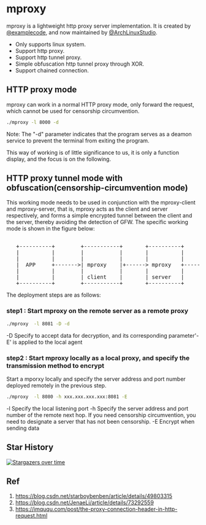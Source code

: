# mproxy

mproxy is a lightweight http proxy server implementation. It is created by [@examplecode](https://github.com/examplecode), and now maintained by [@ArchLinuxStudio](https://github.com/ArchLinuxStudio).

- Only supports linux system.
- Support http proxy.
- Support http tunnel proxy.
- Simple obfuscation http tunnel proxy through XOR.
- Support chained connection.

## HTTP proxy mode

mproxy can work in a normal HTTP proxy mode, only forward the request, which cannot be used for censorship circumvention.

```bash
./mproxy -l 8000 -d
```

Note: The "-d" parameter indicates that the program serves as a deamon service to prevent the terminal from exiting the program.

This way of working is of little significance to us, it is only a function display, and the focus is on the following.

## HTTP proxy tunnel mode with obfuscation(censorship-circumvention mode)

This working mode needs to be used in conjunction with the mproxy-client and mproxy-server, that is, mproxy acts as the client and server respectively, and forms a simple encrypted tunnel between the client and the server, thereby avoiding the detection of GFW. The specific working mode is shown in the figure below:

 <pre>   
   +----------+        +-----------+       +----------+      +----------+
   |          |        |           |       |          |      |          |
   |          |        |           |       |          |      |          |
   |  APP     +------->| mproxy    |+------> mproxy   +------> Web      |
   |          |        |           |       |          |      |          |
   |          |        | client    |       | server   |      |          |
   +----------+        +-----------+       +----------+      +----------+
</pre>

The deployment steps are as follows:

### step1 : Start mproxy on the remote server as a remote proxy

```bash
./mproxy  -l 8081 -D -d
```

-D Specify to accept data for decryption, and its corresponding parameter'-E' is applied to the local agent

### step2 : Start mproxy locally as a local proxy, and specify the transmission method to encrypt

Start a mporxy locally and specify the server address and port number deployed remotely in the previous step.

```bash
./mproxy  -l 8080 -h xxx.xxx.xxx.xxx:8081 -E
```

-l Specify the local listening port
-h Specify the server address and port number of the remote next hop. If you need censorship circumvention, you need to designate a server that has not been censorship.
-E Encrypt when sending data

## Star History

[![Stargazers over time](https://starchart.cc/ArchLinuxStudio/mproxy.svg)](https://starchart.cc/ArchLinuxStudio/mproxy)

## Ref

1. https://blog.csdn.net/starboybenben/article/details/49803315
2. https://blog.csdn.net/JenaeLi/article/details/73292559
3. https://imququ.com/post/the-proxy-connection-header-in-http-request.html
